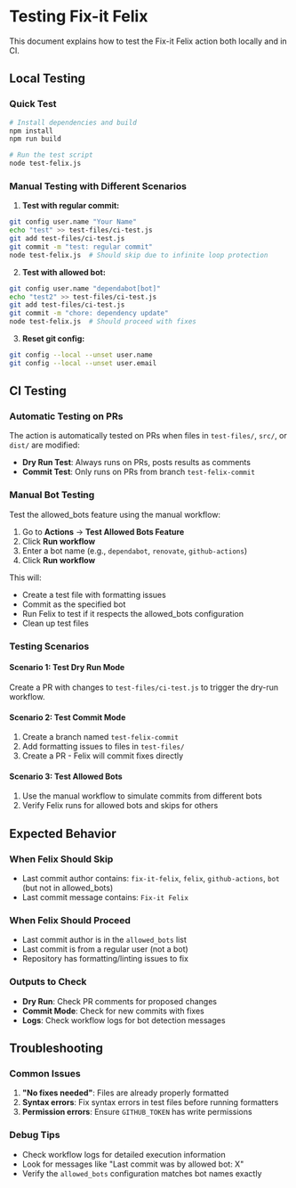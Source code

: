# Testing Fix-it Felix

This document explains how to test the Fix-it Felix action both locally and in CI.

## Local Testing

### Quick Test
```bash
# Install dependencies and build
npm install
npm run build

# Run the test script
node test-felix.js
```

### Manual Testing with Different Scenarios

1. **Test with regular commit:**
```bash
git config user.name "Your Name"
echo "test" >> test-files/ci-test.js
git add test-files/ci-test.js
git commit -m "test: regular commit"
node test-felix.js  # Should skip due to infinite loop protection
```

2. **Test with allowed bot:**
```bash
git config user.name "dependabot[bot]"
echo "test2" >> test-files/ci-test.js
git add test-files/ci-test.js
git commit -m "chore: dependency update"
node test-felix.js  # Should proceed with fixes
```

3. **Reset git config:**
```bash
git config --local --unset user.name
git config --local --unset user.email
```

## CI Testing

### Automatic Testing on PRs

The action is automatically tested on PRs when files in `test-files/`, `src/`, or `dist/` are modified:

- **Dry Run Test**: Always runs on PRs, posts results as comments
- **Commit Test**: Only runs on PRs from branch `test-felix-commit`

### Manual Bot Testing

Test the allowed_bots feature using the manual workflow:

1. Go to **Actions** → **Test Allowed Bots Feature**
2. Click **Run workflow**
3. Enter a bot name (e.g., `dependabot`, `renovate`, `github-actions`)
4. Click **Run workflow**

This will:
- Create a test file with formatting issues
- Commit as the specified bot
- Run Felix to test if it respects the allowed_bots configuration
- Clean up test files

### Testing Scenarios

#### Scenario 1: Test Dry Run Mode
Create a PR with changes to `test-files/ci-test.js` to trigger the dry-run workflow.

#### Scenario 2: Test Commit Mode
1. Create a branch named `test-felix-commit`
2. Add formatting issues to files in `test-files/`
3. Create a PR - Felix will commit fixes directly

#### Scenario 3: Test Allowed Bots
1. Use the manual workflow to simulate commits from different bots
2. Verify Felix runs for allowed bots and skips for others

## Expected Behavior

### When Felix Should Skip
- Last commit author contains: `fix-it-felix`, `felix`, `github-actions`, `bot` (but not in allowed_bots)
- Last commit message contains: `Fix-it Felix`

### When Felix Should Proceed
- Last commit author is in the `allowed_bots` list
- Last commit is from a regular user (not a bot)
- Repository has formatting/linting issues to fix

### Outputs to Check
- **Dry Run**: Check PR comments for proposed changes
- **Commit Mode**: Check for new commits with fixes
- **Logs**: Check workflow logs for bot detection messages

## Troubleshooting

### Common Issues
1. **"No fixes needed"**: Files are already properly formatted
2. **Syntax errors**: Fix syntax errors in test files before running formatters
3. **Permission errors**: Ensure `GITHUB_TOKEN` has write permissions

### Debug Tips
- Check workflow logs for detailed execution information
- Look for messages like "Last commit was by allowed bot: X"
- Verify the `allowed_bots` configuration matches bot names exactly